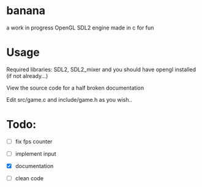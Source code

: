 # banana
a work in progress OpenGL SDL2 engine made in c for fun

# Usage
<p>Required libraries: SDL2, SDL2_mixer and you should have opengl installed (if not already...)</p>

<p>View the source code for a half broken documentation</p>
<p>Edit src/game.c and include/game.h as you wish..</p>

# Todo:
- [ ] fix fps counter
- [ ] implement input
- [x] documentation
- [ ] clean code 


